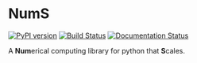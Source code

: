 # NumS
[![PyPI version](https://badge.fury.io/py/nums.svg)](https://badge.fury.io/py/nums)
[![Build Status](https://travis-ci.com/nums-project/nums.svg?branch=master)](https://travis-ci.com/nums-project/nums)
[![Documentation Status](https://readthedocs.org/projects/nums/badge/?version=latest)](https://nums.readthedocs.io/en/latest/?badge=latest)

A **Num**erical computing library for python that **S**cales.
